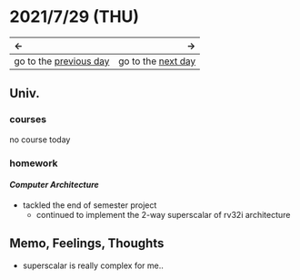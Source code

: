 # 2021/7/29 (THU)
|←|→|
|:---|---:|
go to the [previous day](./28th.md) | go to the [next day](./30th.md)

## Univ.
### courses
no course today

### homework
#### *Computer Architecture*
- tackled the end of semester project
  - continued to implement the 2-way superscalar of rv32i architecture

## Memo, Feelings, Thoughts
- superscalar is really complex for me..
